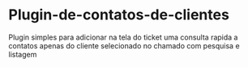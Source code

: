 # Plugin-de-contatos-de-clientes
Plugin simples para adicionar na tela do ticket uma consulta rapida a contatos apenas do cliente selecionado no chamado com pesquisa e listagem
